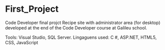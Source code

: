 # First_Project
 Code Developer final projct
Recipe site with administrator area (for desktop) developed at the end of the Code Developer course at Galileu school.

Tools: Visual Studio, SQL Server.
Lingaguens used: C #, ASP.NET, HTML5, CSS, JavaScript
